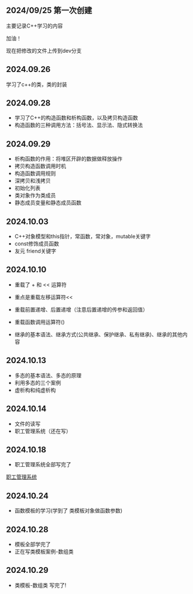 ## 2024/09/25 第一次创建
主要记录C++学习的内容

加油！

现在把修改的文件上传到dev分支

## 2024.09.26
学习了c++的类，类的封装

## 2024.09.28
- 学习了C++的构造函数和析构函数，以及拷贝构造函数
- 构造函数的三种调用方法：括号法、显示法、隐式转换法

## 2024.09.29
- 析构函数的作用：将堆区开辟的数据做释放操作<br>
- 拷贝构造函数调用时机<br>
- 构造函数调用规则<br>
- 深拷贝和浅拷贝<br>
- 初始化列表<br>
- 类对象作为类成员<br>
- 静态成员变量和静态成员函数

## 2024.10.03
- C++对象模型和this指针，常函数，常对象，mutable关键字<br>
- const修饰成员函数<br>
- 友元 friend关键字<br>

## 2024.10.10
- 重载了 + 和 << 运算符
- 重点是重载左移运算符<<
- 重载前置递增、后置递增（注意后置递增的传参和返回值）
- 重载函数调用运算符()

- 继承的基本语法、继承方式(公共继承、保护继承、私有继承)、继承的其他内容

## 2024.10.13
- 多态的基本语法、多态的原理
- 利用多态的三个案例
- 虚析构和纯虚析构 

## 2024.10.14
- 文件的读写
- 职工管理系统（还在写）

## 2024.10.18
- 职工管理系统全部写完了

[职工管理系统](https://www.bilibili.com/video/BV1et411b73Z/?p=166&spm_id_from=333.1007.top_right_bar_window_history.content.click&vd_source=f02a07afc8160e089745b694f3e19792)


## 2024.10.24
- 函数模板的学习(学到了 类模板对象做函数参数)

## 2024.10.28
- 模板全部学完了
- 正在写类模板案例-数组类

## 2024.10.29
- 类模板-数组类 写完了!